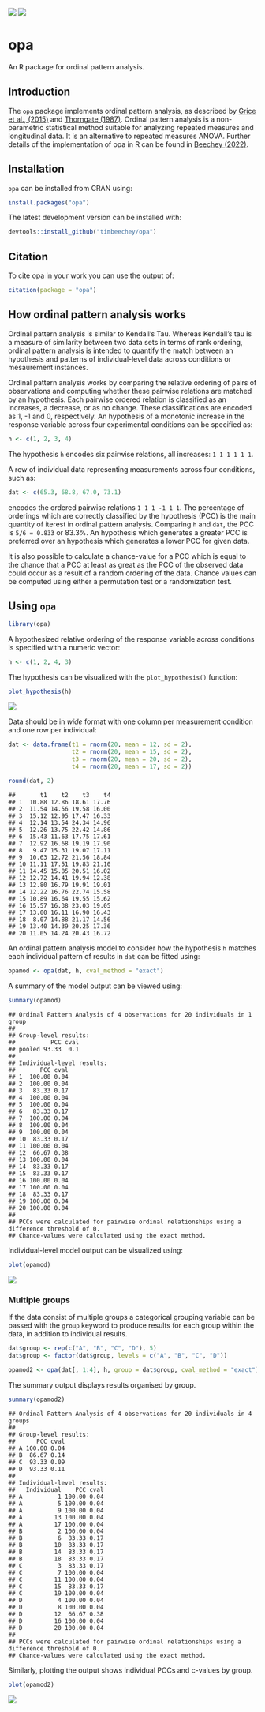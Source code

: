 <!-- badges: start -->

![](https://www.r-pkg.org/badges/version-ago/opa?color=orange)
![](https://cranlogs.r-pkg.org/badges/grand-total/opa)
<!-- badges: end -->

# opa

An R package for ordinal pattern analysis.

## Introduction

The `opa` package implements ordinal pattern analysis, as described by
[Grice et al., (2015)](https://doi.org/10.1177/2158244015604192) and
[Thorngate (1987)](https://doi.org/10.1016/S0166-4115(08)60083-7).
Ordinal pattern analysis is a non-parametric statistical method suitable
for analyzing repeated measures and longitudinal data. It is an
alternative to repeated measures ANOVA. Further details of the
implementation of opa in R can be found in [Beechey
(2022)](https://doi.org/10.17605/OSF.IO/W32DK).

## Installation

`opa` can be installed from CRAN using:

``` r
install.packages("opa")
```

The latest development version can be installed with:

``` r
devtools::install_github("timbeechey/opa")
```

## Citation

To cite opa in your work you can use the output of:

``` r
citation(package = "opa")
```

## How ordinal pattern analysis works

Ordinal pattern analysis is similar to Kendall’s Tau. Whereas Kendall’s
tau is a measure of similarity between two data sets in terms of rank
ordering, ordinal pattern analysis is intended to quantify the match
between an hypothesis and patterns of individual-level data across
conditions or mesaurement instances.

Ordinal pattern analysis works by comparing the relative ordering of
pairs of observations and computing whether these pairwise relations are
matched by an hypothesis. Each pairwise ordered relation is classified
as an increases, a decrease, or as no change. These classifications are
encoded as 1, -1 and 0, respectively. An hypothesis of a monotonic
increase in the response variable across four experimental conditions
can be specified as:

``` r
h <- c(1, 2, 3, 4)
```

The hypothesis `h` encodes six pairwise relations, all increases:
`1 1 1 1 1 1`.

A row of individual data representing measurements across four
conditions, such as:

``` r
dat <- c(65.3, 68.8, 67.0, 73.1)
```

encodes the ordered pairwise relations `1 1 1 -1 1 1`. The percentage of
orderings which are correctly classified by the hypothesis (PCC) is the
main quantity of iterest in ordinal pattern analysis. Comparing `h` and
`dat`, the PCC is `5/6 = 0.833` or 83.3%. An hypothesis which generates
a greater PCC is preferred over an hypothesis which generates a lower
PCC for given data.

It is also possible to calculate a chance-value for a PCC which is equal
to the chance that a PCC at least as great as the PCC of the observed
data could occur as a result of a random ordering of the data. Chance
values can be computed using either a permutation test or a
randomization test.

## Using `opa`

``` r
library(opa)
```

A hypothesized relative ordering of the response variable across
conditions is specified with a numeric vector:

``` r
h <- c(1, 2, 4, 3)
```

The hypothesis can be visualized with the `plot_hypothesis()` function:

``` r
plot_hypothesis(h)
```

<img src="man/figures/README-plot_hypothesis-1.png" style="display: block; margin: auto;" />

Data should be in *wide* format with one column per measurement
condition and one row per individual:

``` r
dat <- data.frame(t1 = rnorm(20, mean = 12, sd = 2),
                  t2 = rnorm(20, mean = 15, sd = 2),
                  t3 = rnorm(20, mean = 20, sd = 2),
                  t4 = rnorm(20, mean = 17, sd = 2))
                  
round(dat, 2)
```

    ##       t1    t2    t3    t4
    ## 1  10.88 12.86 18.61 17.76
    ## 2  11.54 14.56 19.58 16.00
    ## 3  15.12 12.95 17.47 16.33
    ## 4  12.14 13.54 24.34 14.96
    ## 5  12.26 13.75 22.42 14.86
    ## 6  15.43 11.63 17.75 17.61
    ## 7  12.92 16.68 19.19 17.90
    ## 8   9.47 15.31 19.07 17.11
    ## 9  10.63 12.72 21.56 18.84
    ## 10 11.11 17.51 19.83 21.10
    ## 11 14.45 15.85 20.51 16.02
    ## 12 12.72 14.41 19.94 12.38
    ## 13 12.80 16.79 19.91 19.01
    ## 14 12.22 16.76 22.74 15.58
    ## 15 10.89 16.64 19.55 15.62
    ## 16 15.57 16.38 23.03 19.05
    ## 17 13.00 16.11 16.90 16.43
    ## 18  8.07 14.88 21.17 14.56
    ## 19 13.40 14.39 20.25 17.36
    ## 20 11.05 14.24 20.43 16.72

An ordinal pattern analysis model to consider how the hypothesis `h`
matches each individual pattern of results in `dat` can be fitted using:

``` r
opamod <- opa(dat, h, cval_method = "exact")
```

A summary of the model output can be viewed using:

``` r
summary(opamod)
```

    ## Ordinal Pattern Analysis of 4 observations for 20 individuals in 1 group 
    ## 
    ## Group-level results:
    ##          PCC cval
    ## pooled 93.33  0.1
    ## 
    ## Individual-level results:
    ##       PCC cval
    ## 1  100.00 0.04
    ## 2  100.00 0.04
    ## 3   83.33 0.17
    ## 4  100.00 0.04
    ## 5  100.00 0.04
    ## 6   83.33 0.17
    ## 7  100.00 0.04
    ## 8  100.00 0.04
    ## 9  100.00 0.04
    ## 10  83.33 0.17
    ## 11 100.00 0.04
    ## 12  66.67 0.38
    ## 13 100.00 0.04
    ## 14  83.33 0.17
    ## 15  83.33 0.17
    ## 16 100.00 0.04
    ## 17 100.00 0.04
    ## 18  83.33 0.17
    ## 19 100.00 0.04
    ## 20 100.00 0.04
    ## 
    ## PCCs were calculated for pairwise ordinal relationships using a difference threshold of 0.
    ## Chance-values were calculated using the exact method.

Individual-level model output can be visualized using:

``` r
plot(opamod)
```

<img src="man/figures/README-plot opamod1-1.png" style="display: block; margin: auto;" />

### Multiple groups

If the data consist of multiple groups a categorical grouping variable
can be passed with the `group` keyword to produce results for each group
within the data, in addition to individual results.

``` r
dat$group <- rep(c("A", "B", "C", "D"), 5)
dat$group <- factor(dat$group, levels = c("A", "B", "C", "D"))

opamod2 <- opa(dat[, 1:4], h, group = dat$group, cval_method = "exact")
```

The summary output displays results organised by group.

``` r
summary(opamod2)
```

    ## Ordinal Pattern Analysis of 4 observations for 20 individuals in 4 groups 
    ## 
    ## Group-level results:
    ##      PCC cval
    ## A 100.00 0.04
    ## B  86.67 0.14
    ## C  93.33 0.09
    ## D  93.33 0.11
    ## 
    ## Individual-level results:
    ##   Individual    PCC cval
    ## A          1 100.00 0.04
    ## A          5 100.00 0.04
    ## A          9 100.00 0.04
    ## A         13 100.00 0.04
    ## A         17 100.00 0.04
    ## B          2 100.00 0.04
    ## B          6  83.33 0.17
    ## B         10  83.33 0.17
    ## B         14  83.33 0.17
    ## B         18  83.33 0.17
    ## C          3  83.33 0.17
    ## C          7 100.00 0.04
    ## C         11 100.00 0.04
    ## C         15  83.33 0.17
    ## C         19 100.00 0.04
    ## D          4 100.00 0.04
    ## D          8 100.00 0.04
    ## D         12  66.67 0.38
    ## D         16 100.00 0.04
    ## D         20 100.00 0.04
    ## 
    ## PCCs were calculated for pairwise ordinal relationships using a difference threshold of 0.
    ## Chance-values were calculated using the exact method.

Similarly, plotting the output shows individual PCCs and c-values by
group.

``` r
plot(opamod2)
```

<img src="man/figures/README-plot_opamod2-1.png" style="display: block; margin: auto;" />
